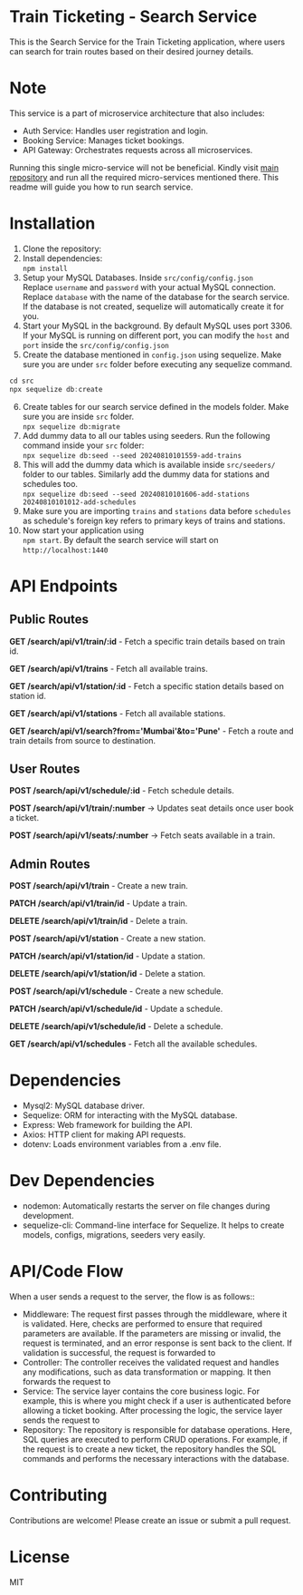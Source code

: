 # Train Ticketing - Search Service

This is the Search Service for the Train Ticketing application, where users can search for train routes based on their desired journey details.

# Note
This service is a part of microservice architecture that also includes:
- Auth Service: Handles user registration and login.
- Booking Service: Manages ticket bookings.
- API Gateway: Orchestrates requests across all microservices.

Running this single micro-service will not be beneficial. Kindly visit [main repository](https://github.com/noorudd-in/Train-Ticketing-Backend) and run all the required micro-services mentioned there. This readme will guide you how to run search service.

# Installation
1. Clone the repository:
2. Install dependencies:\
`npm install`
3. Setup your MySQL Databases. Inside `src/config/config.json`\
Replace `username` and `password` with your actual MySQL connection.\
Replace `database` with the name of the database for the search service. If the database is not created, sequelize will automatically create it for you.
4. Start your MySQL in the background. By default MySQL uses port 3306. If your MySQL is running on different port, you can modify the `host` and `port` inside the `src/config/config.json`
5. Create the database mentioned in `config.json` using sequelize. Make sure you are under `src` folder before executing any sequelize command.
```js
cd src
npx sequelize db:create
```
6. Create tables for our search service defined in the models folder. Make sure you are inside `src` folder.\
`npx sequelize db:migrate`
7. Add dummy data to all our tables using seeders. Run the following command inside your `src` folder:\
`npx sequelize db:seed --seed 20240810101559-add-trains`
8. This will add the dummy data which is available inside `src/seeders/` folder to our tables. Similarly add the dummy data for stations and schedules too.\
`npx sequelize db:seed --seed 20240810101606-add-stations 20240810101012-add-schedules`
9. Make sure you are importing `trains` and `stations` data before `schedules` as schedule's foreign key refers to primary keys of trains and stations.
10. Now start your application using\
`npm start`. By default the search service will start on\
`http://localhost:1440`

# API Endpoints
## Public Routes
**GET /search/api/v1/train/:id** - Fetch a specific train details based on train id.

**GET /search/api/v1/trains** - Fetch all available trains.

**GET /search/api/v1/station/:id** - Fetch a specific station details based on station id.

**GET /search/api/v1/stations** - Fetch all available stations.

**GET /search/api/v1/search?from='Mumbai'&to='Pune'** - Fetch a route and train details from source to destination.

## User Routes
**POST /search/api/v1/schedule/:id** - Fetch schedule details.

**POST /search/api/v1/train/:number** -> Updates seat details once user book a ticket.

**POST /search/api/v1/seats/:number** -> Fetch seats available in a train.

## Admin Routes
**POST /search/api/v1/train** - Create a new train.

**PATCH /search/api/v1/train/id** - Update a train.

**DELETE /search/api/v1/train/id** - Delete a train.

**POST /search/api/v1/station** - Create a new station.

**PATCH /search/api/v1/station/id** - Update a station.

**DELETE /search/api/v1/station/id** - Delete a station.

**POST /search/api/v1/schedule** - Create a new schedule.

**PATCH /search/api/v1/schedule/id** - Update a schedule.

**DELETE /search/api/v1/schedule/id** - Delete a schedule.

**GET /search/api/v1/schedules** - Fetch all the available schedules.

# Dependencies
- Mysql2: MySQL database driver.
- Sequelize: ORM for interacting with the MySQL database.
- Express: Web framework for building the API.
- Axios: HTTP client for making API requests.
- dotenv: Loads environment variables from a .env file.

# Dev Dependencies
- nodemon: Automatically restarts the server on file changes during development.
- sequelize-cli: Command-line interface for Sequelize. It helps to create models, configs, migrations, seeders very easily.

# API/Code Flow
When a user sends a request to the server, the flow is as follows::
- Middleware: The request first passes through the middleware, where it is validated. Here, checks are performed to ensure that required parameters are available. If the parameters are missing or invalid, the request is terminated, and an error response is sent back to the client. If validation is successful, the request is forwarded to
- Controller: The controller receives the validated request and handles any modifications, such as data transformation or mapping. It then forwards the request to
- Service: The service layer contains the core business logic. For example, this is where you might check if a user is authenticated before allowing a ticket booking. After processing the logic, the service layer sends the request to
- Repository: The repository is responsible for database operations. Here, SQL queries are executed to perform CRUD operations. For example, if the request is to create a new ticket, the repository handles the SQL commands and performs the necessary interactions with the database.

# Contributing
Contributions are welcome! Please create an issue or submit a pull request.

# License
MIT